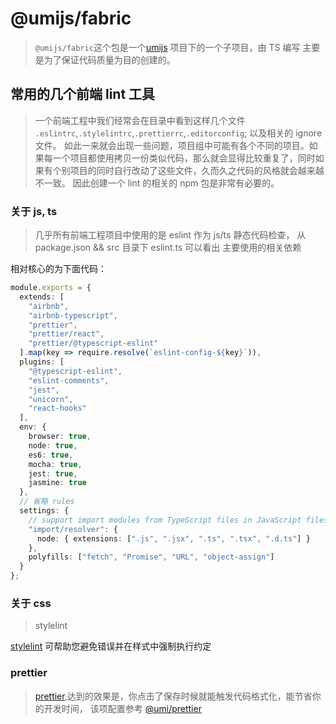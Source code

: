 # @umijs/fabric

> `@umijs/fabric`这个包是一个[umijs](https://github.com/umijs/fabric) 项目下的一个子项目，由 TS 编写
> 主要是为了保证代码质量为目的创建的。

## 常用的几个前端 lint 工具

> 一个前端工程中我们经常会在目录中看到这样几个文件 `.eslintrc`,`.stylelintrc`,`.prettierrc`,`.editorconfig`; 以及相关的 ignore 文件。
> 如此一来就会出现一些问题，项目组中可能有各个不同的项目。如果每一个项目都使用拷贝一份类似代码，那么就会显得比较重复了，同时如果有个别项目的同时自行改动了这些文件，久而久之代码的风格就会越来越不一致。
> 因此创建一个 lint 的相关的 npm 包是非常有必要的。

### 关于 js, ts

> 几乎所有前端工程项目中使用的是 eslint 作为 js/ts 静态代码检查，
> 从 package.json && src 目录下 eslint.ts 可以看出 主要使用的相关依赖

相对核心的为下面代码：

```ts
module.exports = {
  extends: [
    "airbnb",
    "airbnb-typescript",
    "prettier",
    "prettier/react",
    "prettier/@typescript-eslint"
  ].map(key => require.resolve(`eslint-config-${key}`)),
  plugins: [
    "@typescript-eslint",
    "eslint-comments",
    "jest",
    "unicorn",
    "react-hooks"
  ],
  env: {
    browser: true,
    node: true,
    es6: true,
    mocha: true,
    jest: true,
    jasmine: true
  },
  // 省略 rules
  settings: {
    // support import modules from TypeScript files in JavaScript files
    "import/resolver": {
      node: { extensions: [".js", ".jsx", ".ts", ".tsx", ".d.ts"] }
    },
    polyfills: ["fetch", "Promise", "URL", "object-assign"]
  }
};
```

### 关于 css

> stylelint

[stylelint](https://stylelint.io/) 可帮助您避免错误并在样式中强制执行约定

### prettier

> [prettier](https://prettier.io/),达到的效果是，你点击了保存时候就能触发代码格式化，能节省你的开发时间， 该项配置参考 [@umi/prettier](https://github.com/umijs/fabric/blob/master/src/prettier.ts)
